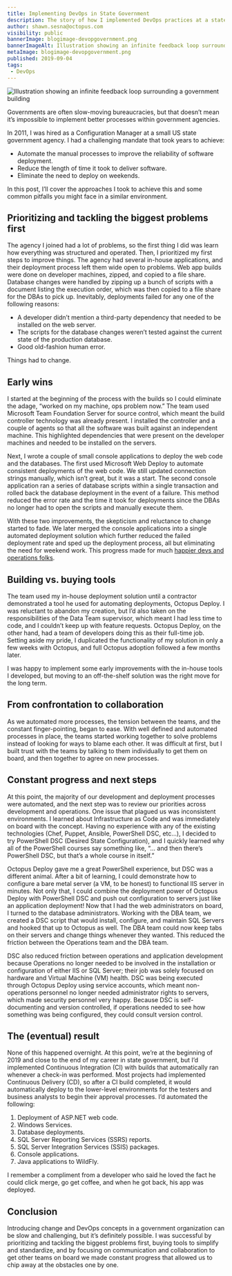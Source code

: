 ```yaml
---
title: Implementing DevOps in State Government
description: The story of how I implemented DevOps practices at a state government agency
author: shawn.sesna@octopus.com
visibility: public
bannerImage: blogimage-devopgovernment.png
bannerImageAlt: Illustration showing an infinite feedback loop surrounding a government building
metaImage: blogimage-devopgovernment.png
published: 2019-09-04
tags:
 - DevOps
---
```


![Illustration showing an infinite feedback loop surrounding a government building](blogimage-devopgovernment.png)

Governments are often slow-moving bureaucracies, but that doesn’t mean it’s impossible to implement better processes within government agencies. 

In 2011, I was hired as a Configuration Manager at a small US state government agency. I had a challenging mandate that took years to achieve:

- Automate the manual processes to improve the reliability of software deployment.
- Reduce the length of time it took to deliver software.
- Eliminate the need to deploy on weekends. 

In this post, I’ll cover the approaches I took to achieve this and some common pitfalls you might face in a similar environment.

## Prioritizing and tackling the biggest problems first

The agency I joined had a lot of problems, so the first thing I did was learn how everything was structured and operated. Then, I prioritized my first steps to improve things. The agency had several in-house applications, and their deployment process left them wide open to problems. Web app builds were done on developer machines, zipped, and copied to a file share. Database changes were handled by zipping up a bunch of scripts with a document listing the execution order, which was then copied to a file share for the DBAs to pick up. Inevitably, deployments failed for any one of the following reasons:

- A developer didn’t mention a third-party dependency that needed to be installed on the web server. 
- The scripts for the database changes weren’t tested against the current state of the production database.
- Good old-fashion human error. 

Things had to change.

## Early wins

I started at the beginning of the process with the builds so I could eliminate the adage, “worked on my machine, ops problem now.” The team used Microsoft Team Foundation Server for source control, which meant the build controller technology was already present. I installed the controller and a couple of agents so that all the software was built against an independent machine. This highlighted dependencies that were present on the developer machines and needed to be installed on the servers.

Next, I wrote a couple of small console applications to deploy the web code and the databases. The first used Microsoft Web Deploy to automate consistent deployments of the web code. We still updated connection strings manually, which isn’t great, but it was a start. The second console application ran a series of database scripts within a single transaction and rolled back the database deployment in the event of a failure. This method reduced the error rate and the time it took for deployments since the DBAs no longer had to open the scripts and manually execute them.

With these two improvements, the skepticism and reluctance to change started to fade. We later merged the console applications into a single automated deployment solution which further reduced the failed deployment rate and sped up the deployment process, all but eliminating the need for weekend work. This progress made for much [happier devs and operations folks](https://octopus.com/devops/continuous-delivery/why-adopt-continuous-delivery/).

## Building vs. buying tools

The team used my in-house deployment solution until a contractor demonstrated a tool he used for automating deployments, Octopus Deploy. I was reluctant to abandon my creation, but I’d also taken on the responsibilities of the Data Team supervisor, which meant I had less time to code, and I couldn’t keep up with feature requests. Octopus Deploy, on the other hand, had a team of developers doing this as their full-time job. Setting aside my pride, I duplicated the functionality of my solution in only a few weeks with Octopus, and full Octopus adoption followed a few months later.

I was happy to implement some early improvements with the in-house tools I developed, but moving to an off-the-shelf solution was the right move for the long term.

## From confrontation to collaboration

As we automated more processes, the tension between the teams, and the constant finger-pointing, began to ease. With well defined and automated processes in place, the teams started working together to solve problems instead of looking for ways to blame each other. It was difficult at first, but I built trust with the teams by talking to them individually to get them on board, and then together to agree on new processes.

## Constant progress and next steps

At this point, the majority of our development and deployment processes were automated, and the next step was to review our priorities across development and operations. One issue that plagued us was inconsistent environments. I learned about Infrastructure as Code and was immediately on board with the concept. Having no experience with any of the existing technologies (Chef, Puppet, Ansible, PowerShell DSC, etc…), I decided to try PowerShell DSC (Desired State Configuration), and I quickly learned why all of the PowerShell courses say something like, “... and then there’s PowerShell DSC, but that’s a whole course in itself.” 

Octopus Deploy gave me a great PowerShell experience, but DSC was a different animal. After a bit of learning, I could demonstrate how to configure a bare metal server (a VM, to be honest) to functional IIS server in minutes. Not only that, I could combine the deployment power of Octopus Deploy with PowerShell DSC and push out configuration to servers just like an application deployment! Now that I had the web administrators on board, I turned to the database administrators. Working with the DBA team, we created a DSC script that would install, configure, and maintain SQL Servers and hooked that up to Octopus as well. The DBA team could now keep tabs on their servers and change things whenever they wanted. This reduced the friction between the Operations team and the DBA team.

DSC also reduced friction between operations and application development because Operations no longer needed to be involved in the installation or configuration of either IIS or SQL Server; their job was solely focused on hardware and Virtual Machine (VM) health.  DSC was being executed through Octopus Deploy using service accounts, which meant non-operations personnel no longer needed administrator rights to servers, which made security personnel very happy. Because DSC is self-documenting and version controlled, if operations needed to see how something was being configured, they could consult version control.

## The (eventual) result

None of this happened overnight. At this point, we’re at the beginning of 2019 and close to the end of my career in state government, but I’d implemented Continuous Integration (CI) with builds that automatically ran whenever a check-in was performed. Most projects had implemented Continuous Delivery (CD), so after a CI build completed, it would automatically deploy to the lower-level environments for the testers and business analysts to begin their approval processes. I’d automated the following:

1. Deployment of ASP.NET web code.
2. Windows Services.
3. Database deployments.
4. SQL Server Reporting Services (SSRS) reports.
5. SQL Server Integration Services (SSIS) packages.
6. Console applications.
7. Java applications to WildFly. 

I remember a compliment from a developer who said he loved the fact he could click merge, go get coffee, and when he got back, his app was deployed. 

## Conclusion

Introducing change and DevOps concepts in a government organization can be slow and challenging, but it’s definitely possible. I was successful by prioritizing and tackling the biggest problems first, buying tools to simplify and standardize, and by focusing on communication and collaboration to get other teams on board we made constant progress that allowed us to chip away at the obstacles one by one.
